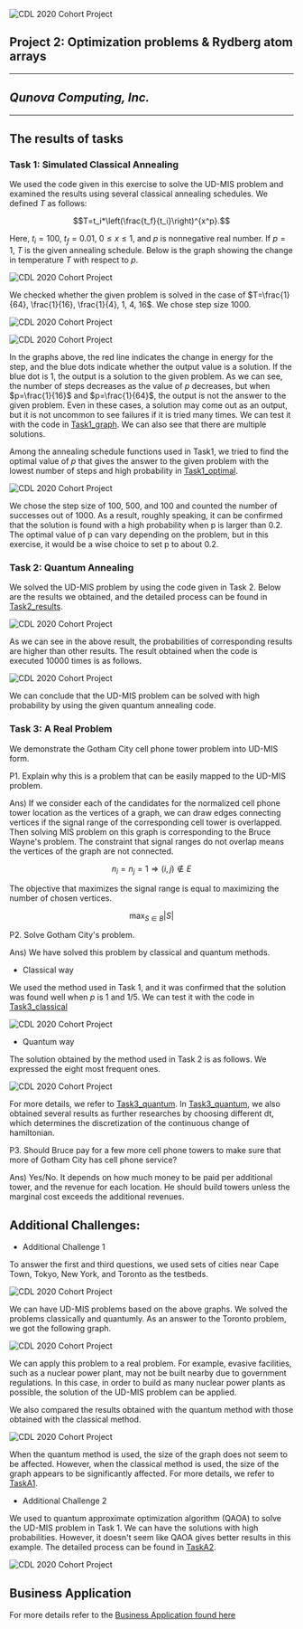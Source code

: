 ![CDL 2020 Cohort Project](../figures/CDL_logo.jpg)
## Project 2: Optimization problems \& Rydberg atom arrays

-----

## _Qunova Computing, Inc._

-----

## The results of tasks

### Task 1: Simulated Classical Annealing

We used the code given in this exercise to solve the UD-MIS problem 
and examined the results using several classical annealing schedules.
We defined $T$ as follows:

$$T=t_i*\left(\frac{t_f}{t_i}\right)^{x^p}.$$

Here, $t_i=100$, $t_f=0.01$, $0 \le x \le 1$, and $p$ is nonnegative real number.
If $p=1$, $T$ is the given annealing schedule.
Below is the graph showing the change in temperature $T$ with respect to $p$.

![CDL 2020 Cohort Project](../Week2_Rydberg_Atoms/instructions/images_results_Qunova/Task1_graph0.png)

We checked whether the given problem is solved 
in the case of $T=\frac{1}{64}, \frac{1}{16}, \frac{1}{4}, 1, 4, 16$.
We chose step size 1000.

![CDL 2020 Cohort Project](../Week2_Rydberg_Atoms/instructions/images_results_Qunova/Task1_graph1.png)

![CDL 2020 Cohort Project](../Week2_Rydberg_Atoms/instructions/images_results_Qunova/Task1_graph2.png)

In the graphs above, the red line indicates the change in energy for the step,
and the blue dots indicate whether the output value is a solution.
If the blue dot is 1, the output is a solution to the given problem.
As we can see, the number of steps decreases as the value of $p$ decreases, 
but when $p=\frac{1}{16}$ and $p=\frac{1}{64}$, the output is not the answer to the given problem.
Even in these cases, a solution may come out as an output, 
but it is not uncommon to see failures if it is tried many times.
We can test it with the code in [Task1_graph](https://github.com/QuNovaComputing/CohortProject_2021/blob/week2_qunovacomputing/Week2_Rydberg_Atoms/Task1_graph.ipynb).
We can also see that there are multiple solutions.

Among the annealing schedule functions used in Task1, 
we tried to find the optimal value of $p$ that gives the answer to the given problem 
with the lowest number of steps and high probability
in [Task1_optimal](https://github.com/QuNovaComputing/CohortProject_2021/blob/week2_qunovacomputing/Week2_Rydberg_Atoms/Task1_optimal.ipynb).

![CDL 2020 Cohort Project](../Week2_Rydberg_Atoms/instructions/images_results_Qunova/Task1_graph3.png)

We chose the step size of 100, 500, and 100 and counted the number of successes out of 1000. 
As a result, roughly speaking, it can be confirmed that the solution is found with a high probability 
when p is larger than 0.2. 
The optimal value of p can vary depending on the problem, 
but in this exercise, it would be a wise choice to set p to about 0.2.

### Task 2: Quantum Annealing

We solved the UD-MIS problem by using the code given in Task 2.
Below are the results we obtained, and the detailed process can be found
in [Task2_results](https://github.com/QuNovaComputing/CohortProject_2021/blob/week2_qunovacomputing/Week2_Rydberg_Atoms/Task2.ipynb).

![CDL 2020 Cohort Project](../Week2_Rydberg_Atoms/instructions/images_results_Qunova/Task2_graph1.png)

As we can see in the above result, the probabilities of corresponding results are higher than other results.
The result obtained when the code is executed 10000 times is as follows.

![CDL 2020 Cohort Project](../Week2_Rydberg_Atoms/instructions/images_results_Qunova/Task2_graph2.png)

We can conclude that the UD-MIS problem can be solved with high probability by using the given quantum annealing code.

### Task 3: A Real Problem

We demonstrate the Gotham City cell phone tower problem into UD-MIS form.

P1. Explain why this is a problem that can be easily mapped to the UD-MIS problem.

Ans) If we consider each of the candidates for the normalized cell phone tower location as the vertices of a graph, 
we can draw edges connecting vertices if the signal range of the corresponding cell tower is overlapped. 
Then solving MIS problem on this graph is corresponding to the Bruce Wayne's problem. 
The constraint that signal ranges do not overlap means the vertices of the graph are not connected.

$$ n_i =n_j = 1 \Rightarrow (i, j) \notin E $$

The objective that maximizes the signal range is equal to maximizing the number of chosen vertices.

$$ \max_{S \in B} |S| $$

P2. Solve Gotham City's problem.

Ans) We have solved this problem by classical and quantum methods.

* Classical way

We used the method used in Task 1, and it was confirmed that the solution was found well when $p$ is 1 and 1/5.
We can test it with the code in [Task3_classical](https://github.com/QuNovaComputing/CohortProject_2021/blob/week2_qunovacomputing/Week2_Rydberg_Atoms/Task3_classical.ipynb)

![CDL 2020 Cohort Project](../Week2_Rydberg_Atoms/instructions/images_results_Qunova/Task3_graph1.png)

* Quantum way

The solution obtained by the method used in Task 2 is as follows.
We expressed the eight most frequent ones.

![CDL 2020 Cohort Project](../Week2_Rydberg_Atoms/instructions/images_results_Qunova/Task3_graph2.png)

For more details, we refer to [Task3_quantum](https://github.com/QuNovaComputing/CohortProject_2021/blob/week2_qunovacomputing/Week2_Rydberg_Atoms/Task3.ipynb).
In [Task3_quantum](https://github.com/QuNovaComputing/CohortProject_2021/blob/week2_qunovacomputing/Week2_Rydberg_Atoms/Task3.ipynb),
we also obtained several results as further researches 
by choosing different dt, which determines the discretization of the continuous change of hamiltonian.

P3. Should Bruce pay for a few more cell phone towers to make sure that more of Gotham City has cell phone service?

Ans) Yes/No. It depends on how much money to be paid per additional tower, and the revenue for each location. 
He should build towers unless the marginal cost exceeds the additional revenues.


## Additional Challenges:

* Additional Challenge 1

To answer the first and third questions, 
we used sets of cities near Cape Town, Tokyo, New York, and Toronto as the testbeds.

![CDL 2020 Cohort Project](../Week2_Rydberg_Atoms/instructions/images_results_Qunova/AC_graph1.png)

We can have UD-MIS problems based on the above graphs.
We solved the problems classically and quantumly.
As an answer to the Toronto problem, we got the following graph.

![CDL 2020 Cohort Project](../Week2_Rydberg_Atoms/instructions/images_results_Qunova/AC_graph2.png)

We can apply this problem to a real problem. 
For example, evasive facilities, such as a nuclear power plant, may not be built nearby due to government regulations. 
In this case, in order to build as many nuclear power plants as possible, the solution of the UD-MIS problem can be applied.

We also compared the results obtained with the quantum method with those obtained with the classical method.

![CDL 2020 Cohort Project](../Week2_Rydberg_Atoms/instructions/images_results_Qunova/AC_graph3.png)

When the quantum method is used, the size of the graph does not seem to be affected. 
However, when the classical method is used, the size of the graph appears to be significantly affected.
For more details, we refer to [TaskA1](https://github.com/QuNovaComputing/CohortProject_2021/blob/week2_qunovacomputing/Week2_Rydberg_Atoms/TaskA1.ipynb).

* Additional Challenge 2

We used to quantum approximate optimization algorithm (QAOA) to solve the UD-MIS problem in Task 1.
We can have the solutions with high probabilities.
However, it doesn't seem like QAOA gives better results in this example.
The detailed process can be found in [TaskA2](https://github.com/QuNovaComputing/CohortProject_2021/blob/week2_qunovacomputing/Week2_Rydberg_Atoms/TaskA2.ipynb).

![CDL 2020 Cohort Project](../Week2_Rydberg_Atoms/instructions/images_results_Qunova/AC_graph4.png)



## Business Application

For more details refer to the [Business Application found here](./Business_Application.md)
